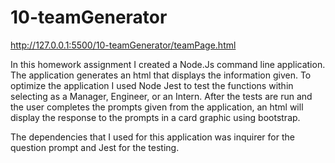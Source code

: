 # 10-teamGenerator 
http://127.0.0.1:5500/10-teamGenerator/teamPage.html

In this homework assignment I created a Node.Js command line application. The application generates an html that displays the information given. To optimize the application I used Node Jest to test the functions within selecting as a Manager, Engineer, or an Intern. After the tests are run and the user completes the prompts given from the application, an html will display the response to the prompts in a card graphic using bootstrap. 

The dependencies that I used for this application was inquirer for the question prompt and Jest for the testing. 